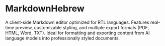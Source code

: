 # MarkdownHebrew
A client-side Markdown editor optimized for RTL languages. Features real-time preview, customizable styling, and multiple export formats (PDF, HTML, Word, TXT). Ideal for formatting and exporting content from AI language models into professionally styled documents.
